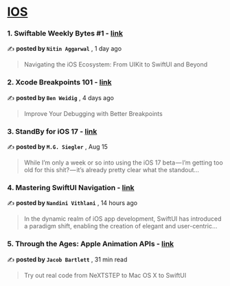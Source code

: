 
<h1><a href=https://medium.com/tag/ios/recommended target="_blank" rel="noopener noreferrer">IOS</a></h1>
<h3>1. Swiftable Weekly Bytes #1 - <a href=https://medium.com/swiftable/swiftable-weekly-bytes-1-9d4bc36cecc2?source=tag_recommended_feed---------0-84----------ios----------ae31825e_44ce_4c25_9ce2_0a069e9c8a0d------- target="_blank" rel="noopener noreferrer">link</a></h3>

✍️ **posted by `Nitin Aggarwal`** <date> , 1 day ago</date>

<blockquote>Navigating the iOS Ecosystem: From UIKit to SwiftUI and Beyond</blockquote>

<h3>2. Xcode Breakpoints 101 - <a href=https://medium.com/stackademic/xcode-breakpoints-101-39752aafa270?source=tag_recommended_feed---------1-107----------ios----------ae31825e_44ce_4c25_9ce2_0a069e9c8a0d------- target="_blank" rel="noopener noreferrer">link</a></h3>

✍️ **posted by `Ben Weidig`** <date> , 4 days ago</date>

<blockquote>Improve Your Debugging with Better Breakpoints</blockquote>

<h3>3. StandBy for iOS 17 - <a href=https://medium.com/five-hundred-words/standby-for-ios-17-5f44f03d7534?source=tag_recommended_feed---------2-85----------ios----------ae31825e_44ce_4c25_9ce2_0a069e9c8a0d------- target="_blank" rel="noopener noreferrer">link</a></h3>

✍️ **posted by `M.G. Siegler`** <date> , Aug 15</date>

<blockquote>While I’m only a week or so into using the iOS 17 beta — I’m getting too old for this shit? — it’s already pretty clear what the standout…</blockquote>

<h3>4. Mastering SwiftUI Navigation - <a href=https://medium.com/@nandinivithlani99/mastering-swiftui-navigation-a39dba581244?source=tag_recommended_feed---------3-84----------ios----------ae31825e_44ce_4c25_9ce2_0a069e9c8a0d------- target="_blank" rel="noopener noreferrer">link</a></h3>

✍️ **posted by `Nandini Vithlani`** <date> , 14 hours ago</date>

<blockquote>In the dynamic realm of iOS app development, SwiftUI has introduced a paradigm shift, enabling the creation of elegant and user-centric…</blockquote>

<h3>5. Through the Ages: Apple Animation APIs - <a href=https://medium.com/better-programming/through-the-ages-apple-animation-apis-2ab5925f546b?source=tag_recommended_feed---------4-107----------ios----------ae31825e_44ce_4c25_9ce2_0a069e9c8a0d------- target="_blank" rel="noopener noreferrer">link</a></h3>

✍️ **posted by `Jacob Bartlett`** <date> , 31 min read</date>

<blockquote>Try out real code from NeXTSTEP to Mac OS X to SwiftUI</blockquote>

